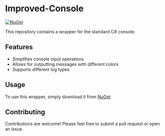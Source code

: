 # Improved-Console

[![NuGet](https://img.shields.io/badge/NuGet-Improved%D0%A1onsole-blue)](https://www.nuget.org/packages/Improved%D0%A1onsole)

This repository contains a wrapper for the standard C# console.

## Features

- Simplifies console input operations
- Allows for outputting messages with different colors
- Supports different log types

## Usage

To use this wrapper, simply download it from [NuGet](https://www.nuget.org/packages/Improved%D0%A1onsole)

## Contributing

Contributions are welcome! Please feel free to submit a pull request or open an issue.
